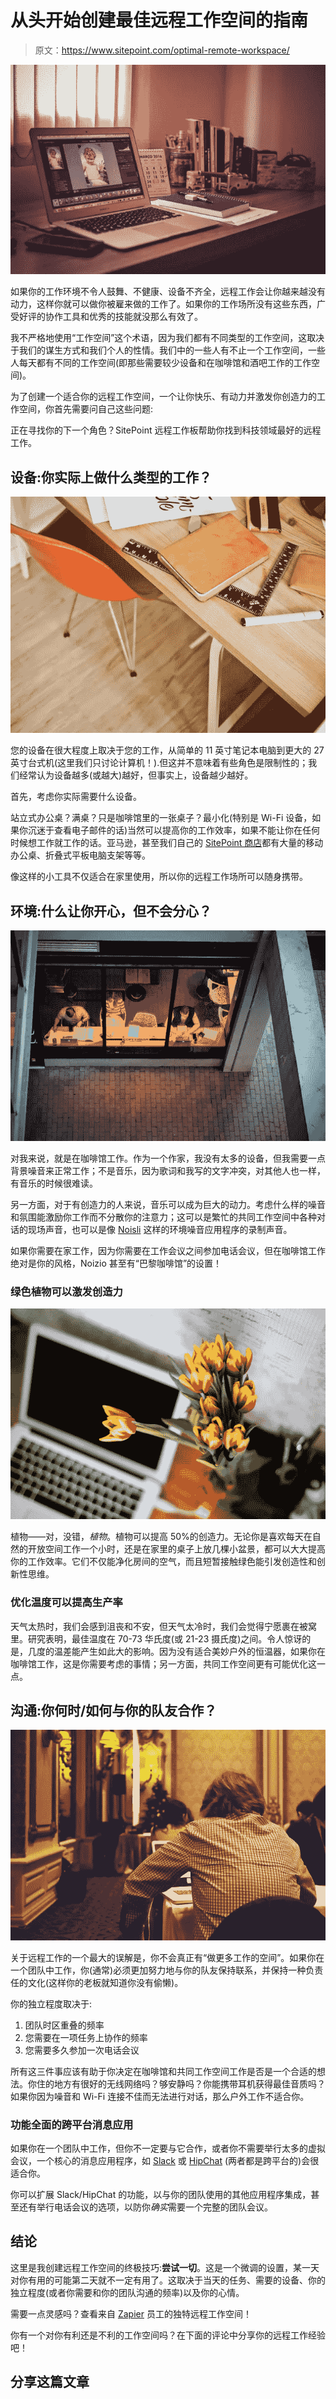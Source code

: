 # 从头开始创建最佳远程工作空间的指南

> 原文：<https://www.sitepoint.com/optimal-remote-workspace/>

![01-workspace](img/e232f61157a1e734b94f76ad0238b656.png)

如果你的工作环境不令人鼓舞、不健康、设备不齐全，远程工作会让你越来越没有动力，这样你就可以做你被雇来做的工作了。如果你的工作场所没有这些东西，广受好评的协作工具和优秀的技能就没那么有效了。

我不严格地使用“工作空间”这个术语，因为我们都有不同类型的工作空间，这取决于我们的谋生方式和我们个人的性情。我们中的一些人有不止一个工作空间，一些人每天都有不同的工作空间(即那些需要较少设备和在咖啡馆和酒吧工作的工作空间)。

为了创建一个适合你的远程工作空间，一个让你快乐、有动力并激发你创造力的工作空间，你首先需要问自己这些问题:

正在寻找你的下一个角色？SitePoint 远程工作板帮助你找到科技领域最好的远程工作。

## 设备:你实际上做什么类型的工作？

![Remote workspace equipment](img/90d5a0ca5f2ad03fc7ff01c262e308ef.png)

您的设备在很大程度上取决于您的工作，从简单的 11 英寸笔记本电脑到更大的 27 英寸台式机(这里我们只讨论计算机！).但这并不意味着有些角色是限制性的；我们经常认为设备越多(或越大)越好，但事实上，设备越少越好。

首先，考虑你实际需要什么设备。

站立式办公桌？满桌？只是咖啡馆里的一张桌子？最小化(特别是 Wi-Fi 设备，如果你沉迷于查看电子邮件的话)当然可以提高你的工作效率，如果不能让你在任何时候想工作就工作的话。亚马逊，甚至我们自己的 [SitePoint 商店](https://shop.sitepoint.com/)都有大量的移动办公桌、折叠式平板电脑支架等等。

像这样的小工具不仅适合在家里使用，所以你的远程工作场所可以随身携带。

## 环境:什么让你开心，但不会分心？

![Working in a café](img/237fa83865185d8ed6f1df66ffd3f388.png)

对我来说，就是在咖啡馆工作。作为一个作家，我没有太多的设备，但我需要一点背景噪音来正常工作；不是音乐，因为歌词和我写的文字冲突，对其他人也一样，有音乐的时候很难读。

另一方面，对于有创造力的人来说，音乐可以成为巨大的动力。考虑什么样的噪音和氛围能激励你工作而不分散你的注意力；这可以是繁忙的共同工作空间中各种对话的现场声音，也可以是像 [Noisli](https://www.sitepoint.com/quick-tip-use-background-white-noise-for-greater-productivity/) 这样的环境噪音应用程序的录制声音。

如果你需要在家工作，因为你需要在工作会议之间参加电话会议，但在咖啡馆工作绝对是你的风格，Noizio 甚至有“巴黎咖啡馆”的设置！

### 绿色植物可以激发创造力

![Plants that boost creativity](img/12e1a554aca6ede4a56f91f14a7bc946.png)

植物——对，没错，*植物*。植物可以提高 50%的创造力。无论你是喜欢每天在自然的开放空间工作一个小时，还是在家里的桌子上放几棵小盆景，都可以大大提高你的工作效率。它们不仅能净化房间的空气，而且短暂接触绿色能引发创造性和创新性思维。

### 优化温度可以提高生产率

天气太热时，我们会感到沮丧和不安，但天气太冷时，我们会觉得宁愿裹在被窝里。研究表明，最佳温度在 70-73 华氏度(或 21-23 摄氏度)之间。令人惊讶的是，几度的温差能产生如此大的影响。因为没有适合美妙户外的恒温器，如果你在咖啡馆工作，这是你需要考虑的事情；另一方面，共同工作空间更有可能优化这一点。

## 沟通:你何时/如何与你的队友合作？

![Remote collaboration](img/708a7068a855c9d12300f7c477e1c347.png)

关于远程工作的一个最大的误解是，你不会真正有“做更多工作的空间”。如果你在一个团队中工作，你(通常)必须更加努力地与你的队友保持联系，并保持一种负责任的文化(这样你的老板就知道你没有偷懒)。

你的独立程度取决于:

1.  团队时区重叠的频率
2.  您需要在一项任务上协作的频率
3.  您需要多久参加一次电话会议

所有这三件事应该有助于你决定在咖啡馆和共同工作空间工作是否是一个合适的想法。你住的地方有很好的无线网络吗？够安静吗？你能携带耳机获得最佳音质吗？如果你因为噪音和 Wi-Fi 连接不佳而无法进行对话，那么户外工作不适合你。

### 功能全面的跨平台消息应用

如果你在一个团队中工作，但你不一定要与它合作，或者你不需要举行太多的虚拟会议，一个核心的消息应用程序，如 [Slack](https://slack.com/) 或 [HipChat](http://hipchat.com/) (两者都是跨平台的)会很适合你。

你可以扩展 Slack/HipChat 的功能，以与你的团队使用的其他应用程序集成，甚至还有举行电话会议的选项，以防你*确实*需要一个完整的团队会议。

## 结论

这里是我创建远程工作空间的终极技巧:**尝试一切**。这是一个微调的设置，某一天对你有用的可能第二天就不一定有用了。这取决于当天的任务、需要的设备、你的独立程度(或者你需要和你的团队沟通的频率)以及你的心情。

需要一点灵感吗？查看来自 [Zapier](https://zapier.com/learn/the-ultimate-guide-to-remote-working/remote-office-photos/) 员工的独特远程工作空间！

你有一个对你有利还是不利的工作空间吗？在下面的评论中分享你的远程工作经验吧！

## 分享这篇文章